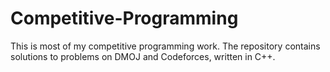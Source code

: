 # Competitive-Programming

This is most of my competitive programming work. The repository contains solutions to problems on DMOJ and Codeforces, written in C++. 
